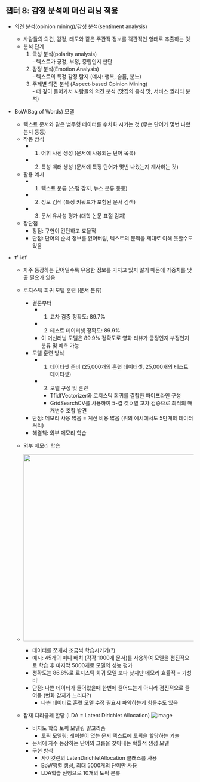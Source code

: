 <!DOCTYPE html>
<html>
<head>
  <title>챕터 8</title>
</head>

<body>
<h2>챕터 8: 감정 분석에 머신 러닝 적용</h2>

- 의견 분석(opinion mining)/감성 분석(sentiment analysis) <br>
  - 사람들의 의견, 감정, 태도와 같은 주관적 정보를 객관적인 형태로 추출하는 것 <br>
  - 분석 단계 <br>
      1. 극성 분석(polarity analysis) <br>
        - 텍스트가 긍정, 부정, 중립인지 판단 <br>
      2. 감정 분석(Emotion Analysis) <br>
        - 텍스트의 특정 감정 탐지 (예시: 행복, 슬픔, 분노) <br>
      3. 주제별 의견 분석 (Aspect-based Opinion Mining) <br>
        - 더 깊이 들어가서 사람들의 의견 분석 (맛집의 음식 맛, 서비스 퀄리티 분석) <br>

- BoW(Bag of Words) 모델<br>
  - 텍스트 문서와 같은 범주형 데이터를 수치화 시키는 것 (무슨 단어가 몇번 나왔는지 등등)<br>
  - 작동 방식<br>
    - 1. 어휘 사전 생성 (문서에 사용되는 단어 목록)<br>
    - 2. 특성 벡터 생성 (문서에 특정 단어가 몇번 나왔는지 계사하는 것)<br>
  - 활용 예시<br>
    - 1. 텍스트 분류 (스팸 감지, 뉴스 분류 등등)<br>
    - 2. 정보 검색 (특정 키워드가 포함된 문서 검색)<br>
    - 3. 문서 유사성 평가 (대학 논문 표절 감지)<br>
  - 장단점<br>
    - 장점: 구현이 간단하고 효율적<br>
    - 단점: 단어의 순서 정보를 잃어버림, 텍스트의 문맥을 제대로 이해 못할수도 있음<br>

- tf-idf
  - 자주 등장하는 단어일수록 유용한 정보를 가지고 있지 않기 때문에 가중치를 낮출 필요가 있음

  - 로지스틱 회귀 모델 훈련 (문서 분류)<br>
    - 결론부터<br>
      - 1. 교차 검증 정확도: 89.7%<br>
      - 2. 테스트 데이터셋 정확도: 89.9%<br>
      - 이 머신러닝 모델은 89.9% 정확도로 영화 리뷰가 긍정인지 부정인지 분류 및 예측 가능 <br>
    - 모델 훈련 방식 <br>
      - 1. 데이터셋 준비 (25,000개의 훈련 데이터셋, 25,000개의 테스트 데이터셋) <br>
      - 2. 모델 구성 및 훈련 <br>
        - TfidfVectorizer와 로지스틱 회귀를 결합한 파이프라인 구성 <br>
        - GridSearchCV를 사용하여 5-겹 곛ㅇ별 교차 검증으로 최적의 매개변수 조합 발견 <br>
    - 단점: 메모리 사용 많음 = 계산 비용 많음 (위의 예시에서도 5만개의 데이터 처리) <br>
    - 해결책: 외부 메모리 학습 <br>
      
  - 외부 메모리 학습 <br>
  - <img src="https://github.com/JayJay-Kay/AI_Study_2023_12/assets/110762505/07acc6af-8d4f-40a6-8f4b-adc57afd66f3" width="500"> <br>
    - 데이터를 쪼개서 조금씩 학습시키기(?) <br>
    - 예시: 45개의 미니 배치 (각각 1000개 문서)를 사용하여 모델을 점진적으로 학습 후 마지막 5000개로 모델의 성능 평가 <br>
    - 정확도는 86.8%로 로지스틱 회귀 모델 보다 낮지만 메모리 효률적 = 가성비! <br>
    - 단점: 나쁜 데이터가 들어왔을때 한번에 줄어드는게 아니라 점진적으로 줄어듬 (변화 감지가 느리다?) <br>
      - 나쁜 데이터로 훈련 모델 수정 필요시 파악하는게 힘들수도 있음 <br>
    
  - 잠재 디리클레 할당 (LDA = Latent Dirichlet Allocation)
  ![image](https://github.com/JayJay-Kay/AI_Study_2023_12/assets/110762505/63a9952b-fd3e-4265-99ad-2cc35ce010ca)
    - 비지도 학습 토픽 모델링 알고리즘
      - 토픽 모델링: 레이블이 없는 문서 텍스트에 토픽을 할당하는 기술
    - 문서에 자주 등장하는 단어의 그룹을 찾아내는 확률적 생성 모델
    - 구현 방식
      - 사이킷런의 LatenDirichletAllocation 클래스를 사용
      - BoW행렬 생성, 최대 5000개의 단어만 사용
      - LDA학습 진행으로 10개의 토픽 분류
</body>
 </html>
